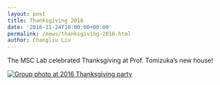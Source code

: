 ```yaml
---
layout: post
title: Thanksgiving 2016
date: '2016-11-24T10:00:00+00:00'
permalink: /news/thanksgiving-2016.html
author: Changliu Liu
---
```


The MSC Lab celebrated Thanksgiving at Prof. Tomizuka’s new house!


<a href="{{ site.baseurl }}/assets/images/posts/2016Thanksgiving.jpg" data-lightbox="2016thanksgiving" data-title="Group photo at 2016 Thanksgiving party">
  <img src="{{ site.baseurl }}/assets/images/posts/2016Thanksgiving.jpg" title="Group photo at 2016 Thanksgiving party">
</a>